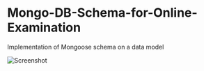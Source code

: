 # Mongo-DB-Schema-for-Online-Examination
Implementation of Mongoose schema on a data model


![Screenshot](https://imgur.com/a/AjoqftN)
